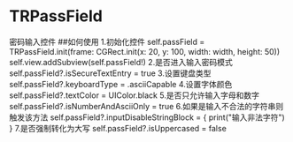 # TRPassField
密码输入控件
##如何使用
1.初始化控件
self.passField = TRPassField.init(frame: CGRect.init(x: 20, y: 100, width: width, height: 50))
self.view.addSubview(self.passField!)
2.是否进入输入密码模式
self.passField?.isSecureTextEntry = true
3.设置键盘类型
self.passField?.keyboardType = .asciiCapable
4.设置字体颜色
self.passField?.textColor = UIColor.black
5.是否只允许输入字母和数字
self.passField?.isNumberAndAsciiOnly = true
6.如果是输入不合法的字符串则触发该方法
self.passField?.inputDisableStringBlock = {
print("输入非法字符")
}
7.是否强制转化为大写
self.passField?.isUppercased = false
